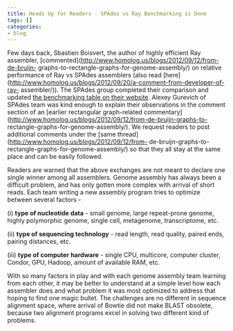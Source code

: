 ```yaml
---
title: Heads Up for Readers - SPAdes vs Ray Benchmarking is Done
tags: []
categories:
- blog
---
```

Few days back, Sbastien Boisvert, the author of highly efficient Ray
assembler, [commented](http://www.homolog.us/blogs/2012/09/12/from-de-bruijn-
graphs-to-rectangle-graphs-for-genome-assembly/) on relative performance of
Ray vs SPAdes assemblers (also read
[here](http://www.homolog.us/blogs/2012/09/20/a-comment-from-developer-of-ray-
assembler/)). The SPAdes group completed their comparison and updated [the
benchmarking table on their
website](http://quast.bioinf.spbau.ru/benchmarking). Alexey Gurevich of SPAdes
team was kind enough to explain their observations in the comment section of
an [earlier rectangular graph-related
commentary](http://www.homolog.us/blogs/2012/09/12/from-de-bruijn-graphs-to-
rectangle-graphs-for-genome-assembly/). We request readers to post additional
comments under the [same thread](http://www.homolog.us/blogs/2012/09/12/from-
de-bruijn-graphs-to-rectangle-graphs-for-genome-assembly/) so that they all
stay at the same place and can be easily followed.
<!--more-->

Readers are warned that the above exchanges are not meant to declare one
single winner among all assemblers. Genome assembly has always been a
difficult problem, and has only gotten more complex with arrival of short
reads. Each team writing a new assembly program tries to optimize between
several factors -

(i) **type of nucleotide data** \- small genome, large repeat-prone genome,
highly polymorphic genome, single cell, metagenome, transcriptome, etc.

(ii) **type of sequencing technology** \- read length, read quality, paired
ends, pairing distances, etc.

(iii) **type of computer hardware** \- single CPU, multicore, computer
cluster, Condor, GPU, Hadoop, amount of available RAM, etc.

With so many factors in play and with each genome assembly team learning from
each other, it may be better to understand at a simple level how each
assembler does and what problem it was most optimized to address that hoping
to find one magic bullet. The challenges are no different in sequence
alignment space, where arrival of Bowtie did not make BLAST obsolete, because
two alignment programs excel in solving two different kind of problems.

